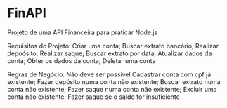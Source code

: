 # FinAPI

Projeto de uma API Financeira para praticar Node.js


Requisitos do Projeto:
Criar uma conta;
Buscar extrato bancário;
Realizar depoósito;
Realizar saque;
Buscar extrato por data;
Atualizar dados da conta;
Obter os dados da conta;
Deletar uma conta

Regras de Negócio:
Não deve ser possível 
Cadastrar conta com cpf já existente;
Fazer depósito numa conta não existente;
Buscar extrato numa conta não existente;
Fazer saque numa conta não existente;
Excluir uma conta não existente;
Fazer saque se o saldo for insuficiente
